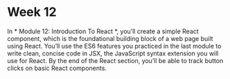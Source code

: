 # Week 12

In * Module 12: Introduction To React *, you’ll create a simple React component, which is the foundational building block of a web page built using React. You’ll use the ES6 features you practiced in the last module to write clean, concise code in JSX, the JavaScript syntax extension you will use for React. By the end of the React section, you’ll be able to track button clicks on basic React components.